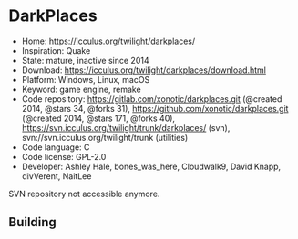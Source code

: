 # DarkPlaces

- Home: https://icculus.org/twilight/darkplaces/
- Inspiration: Quake
- State: mature, inactive since 2014
- Download: https://icculus.org/twilight/darkplaces/download.html
- Platform: Windows, Linux, macOS
- Keyword: game engine, remake
- Code repository: https://gitlab.com/xonotic/darkplaces.git (@created 2014, @stars 34, @forks 31), https://github.com/xonotic/darkplaces.git (@created 2014, @stars 171, @forks 40), https://svn.icculus.org/twilight/trunk/darkplaces/ (svn), svn://svn.icculus.org/twilight/trunk (utilities)
- Code language: C
- Code license: GPL-2.0
- Developer: Ashley Hale, bones_was_here, Cloudwalk9, David Knapp, divVerent, NaitLee

SVN repository not accessible anymore.

## Building
